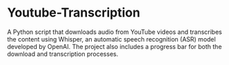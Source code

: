 # Youtube-Transcription
 A Python script that downloads audio from YouTube videos and transcribes the content using Whisper, an automatic speech recognition (ASR) model developed by OpenAI. The project also includes a progress bar for both the download and transcription processes.

